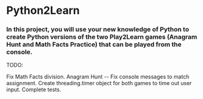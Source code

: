 # Python2Learn

### In this project, you will use your new knowledge of Python to create Python versions of the two Play2Learn games (Anagram Hunt and Math Facts Practice) that can be played from the console.


TODO:

Fix Math Facts division.
Anagram Hunt -- Fix console messages to match assignment.
Create threading.timer object for both games to time out user input.
Complete tests.
